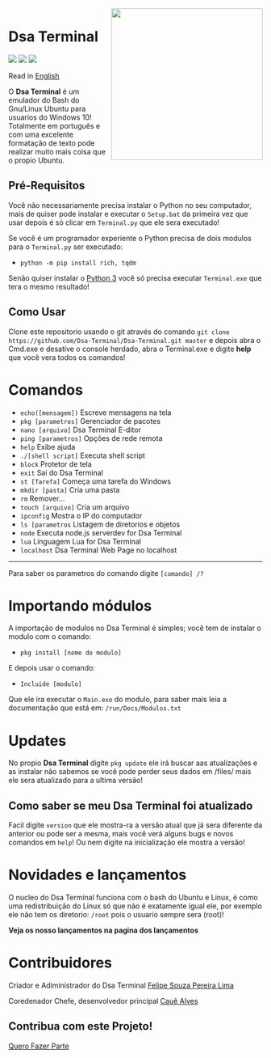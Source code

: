 <img src="https://avatars3.githubusercontent.com/u/71603854?s=200&v=4" align=right height=300px width=300px>

# Dsa Terminal
![](https://img.shields.io/github/license/Dsa-Terminal/Dsa-Terminal)
![](https://img.shields.io/github/repo-size/Dsa-Terminal/Dsa-Terminal)
![](https://img.shields.io/github/languages/top/Dsa-Terminal/Dsa-Terminal)

Read in [English](https://github.com/Dsa-Terminal/Dsa-Terminal/blob/master/ENGLISH_README.md)

O **Dsa Terminal** é um emulador do Bash do Gnu/Linux Ubuntu para usuarios do Windows 10!
Totalmente em português e com uma excelente formatação de texto pode realizar muito mais coisa que o propio Ubuntu.

## Pré-Requisitos
Você não necessariamente precisa instalar o Python no seu computador, mais de quiser pode instalar e executar o `Setup.bat` da primeira vez que usar depois é só clicar em `Terminal.py` que ele sera executado!

Se você é um programador experiente o Python precisa de dois modulos para o `Terminal.py` ser executado:

- `python -m pip install rich, tqdm`

Senão quiser instalar o [Python 3](https://python.org/downloads) você só precisa executar `Terminal.exe` que tera o mesmo resultado!

## Como Usar
Clone este repositorio usando o git através do comando `git clone https://github.com/Dsa-Terminal/Dsa-Terminal.git master` e depois abra o Cmd.exe e desative o 
console herdado, abra o Terminal.exe e digite **help** que você vera todos os comandos!

# Comandos
- `echo([mensagem])`    Escreve mensagens na tela
- `pkg [parametros]`    Gerenciador de pacotes
- `nano [arquivo]`      Dsa Terminal E-ditor
- `ping [parametros]`   Opções de rede remota
- `help`                Exibe ajuda
- `./[shell script]`    Executa shell script
- `block`               Protetor de tela
- `exit`                Sai do Dsa Terminal
- `st [Tarefa]`         Começa uma tarefa do Windows
- `mkdir [pasta]`       Cria uma pasta
- `rm`                  Remover...
- `touch [arquivo]`     Cria um arquivo
- `ipconfig`            Mostra o IP do computador
- `ls [parametros`      Listagem de diretorios e objetos
- `node`                Executa node.js serverdev for Dsa Terminal
- `lua`                 Linguagem Lua for Dsa Terminal
- `localhost`           Dsa Terminal Web Page no localhost
_____________________________________________________________________________
Para saber os parametros do comando digite `[comando] /?`

# Importando módulos
A importação de modulos no Dsa Terminal é simples; você tem de instalar o modulo com o comando:
- `pkg install [nome do modulo]`

E depois usar o comando:
- `Incluide [modulo]`

Que ele ira executar o `Main.exe` do modulo, para saber mais leia a documentação que está em:
`/run/Docs/Modulos.txt`

# Updates
No propio **Dsa Terminal** digite `pkg update` ele irá buscar aas atualizações e
as instalar não sabemos se você pode perder seus dados em /files/ mais ele sera atualizado
para a ultima versão!
## Como saber se meu Dsa Terminal foi atualizado
Facil digite `version` que ele mostra-ra a versão atual que já sera diferente da anterior ou 
pode ser a mesma, mais você verá alguns bugs e novos comandos em `help`!
Ou nem digite na inicialização ele mostra a versão!

# Novidades e lançamentos
O nucleo do Dsa Terminal funciona com o bash do Ubuntu e Linux, é como uma redistribuição 
do Linux só que não é exatamente igual ele, por exemplo ele não tem os diretorio:
`/root` pois o usuario sempre sera (root)! 

**Veja os nosso lançamentos na pagina dos lançamentos**

# Contribuidores
Criador e Adiministrador do Dsa Terminal
[Felipe Souza Pereira Lima](https://github.com/Felipe-Souza-Pereira-Lima)

Coredenador Chefe, desenvolvedor principal
[Cauê Alves](https://github.com/caue-alves)

## Contribua com este Projeto!
[Quero Fazer Parte](mailto:salve.laborator@gmail.com)